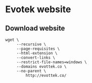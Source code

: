 # Evotek website

## Download website

```
wget \
     --recursive \
     --page-requisites \
     --html-extension \
     --convert-links \
     --restrict-file-names=windows \
     --domains evottek.co \
     --no-parent \
         http://evottek.co/
```
